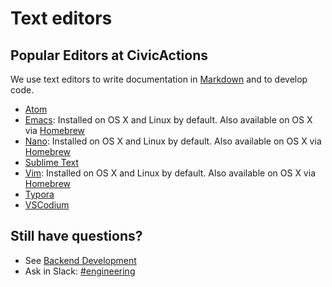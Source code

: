 # Text editors

## Popular Editors at CivicActions

We use text editors to write documentation in [Markdown](https://github.com/adam-p/markdown-here/wiki/Markdown-Cheatsheet) and to develop code.

- [Atom](https://atom.io/)
- [Emacs](https://www.gnu.org/software/emacs/): Installed on OS X and Linux by default. Also available on OS X via [Homebrew](http://brew.sh/)
- [Nano](https://www.nano-editor.org/): Installed on OS X and Linux by default. Also available on OS X via [Homebrew](http://brew.sh/)
- [Sublime Text](http://www.sublimetext.com/)
- [Vim](http://www.vim.org/download.php): Installed on OS X and Linux by default. Also available on OS X via [Homebrew](http://brew.sh/)
- [Typora](https://typora.io/)
- [VSCodium](https://vscodium.com/)

## Still have questions?

- See [Backend Development](../../060-engineering/back-end-development.md)
- Ask in Slack: [#engineering](https://civicactions.slack.com/messages/engineering/)

